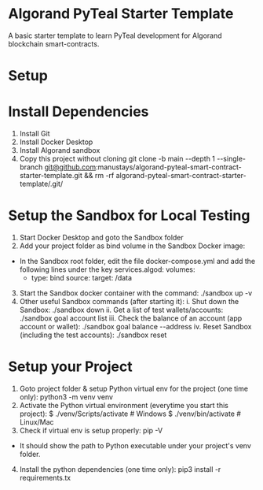# Algorand PyTeal Starter Template
A basic starter template to learn PyTeal development for Algorand blockchain smart-contracts.
# Setup
# Install Dependencies
1. Install Git
2. Install Docker Desktop
3. Install Algorand sandbox
4. Copy this project without cloning
    git clone -b main --depth 1 --single-branch git@github.com:manustays/algorand-pyteal-smart-contract-starter-template.git && rm -rf algorand-pyteal-smart-contract-starter-template/.git/
# Setup the Sandbox for Local Testing
1. Start Docker Desktop and goto the Sandbox folder
2. Add your project folder as bind volume in the  Sandbox Docker image:
- In the Sandbox root folder, edit the file docker-compose.yml and add the following lines under the key services.algod:
volumes:
  - type: bind
    source: <path to this project folder>
    target: /data
3. Start the Sandbox docker container with the command: ./sandbox up -v
4. Other useful Sandbox commands (after starting it):
i. Shut down the Sandbox: ./sandbox down
ii. Get a list of test wallets/accounts: ./sandbox goal account list
iii. Check the balance of an account (app account or wallet): ./sandbox goal balance --address <account-address>
iv. Reset Sandbox (including the test accounts): ./sandbox reset
# Setup your Project
1. Goto project folder & setup Python virtual env for the project (one time only): python3 -m venv venv
2. Activate the Python virtual environment (everytime you start this project):
        $ ./venv/Scripts/activate # Windows
        $ ./venv/bin/activate # Linux/Mac
3. Check if virtual env is setup properly: pip -V
- It should show the path to Python executable under your project's venv folder.
4. Install the python dependencies (one time only): pip3 install -r requirements.tx